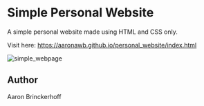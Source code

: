 # Simple Personal Website

A simple personal website made using HTML and CSS only.

Visit here: https://aaronawb.github.io/personal_website/index.html

![simple_webpage](https://user-images.githubusercontent.com/108595340/185539799-6374dce8-5ffd-4808-a8c9-e5fd3280ea60.jpg)

## Author

Aaron Brinckerhoff
